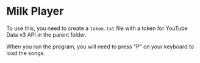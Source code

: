 # Milk Player

To use this, you need to create a `token.txt` file with a token for YouTube Data v3 API in the parent folder.

When you run the program, you will need to press "P" on your keyboard to load the songs.
